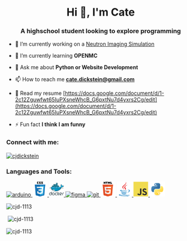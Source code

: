 <h1 align="center">Hi 👋, I'm Cate</h1>
<h3 align="center">A highschool student looking to explore programming</h3>

- 🔭 I’m currently working on a [Neutron Imaging Simulation](https://github.com/CJD-1113/Neutron-Imaging-Simulation)

- 🌱 I’m currently learning **OPENMC**

- 💬 Ask me about **Python or Website Development**

- 📫 How to reach me **cate.dickstein@gmail.com**

- 📄 Read my resume [https://docs.google.com/document/d/1-2c12Zguwfwt65IuPXsneWhcB_G6pxtNu7d4yxrs2Cg/edit](https://docs.google.com/document/d/1-2c12Zguwfwt65IuPXsneWhcB_G6pxtNu7d4yxrs2Cg/edit)

- ⚡ Fun fact **I think I am funny**

<h3 align="left">Connect with me:</h3>
<p align="left">
<a href="https://instagram.com/cjdickstein" target="blank"><img align="center" src="https://raw.githubusercontent.com/rahuldkjain/github-profile-readme-generator/master/src/images/icons/Social/instagram.svg" alt="cjdickstein" height="30" width="40" /></a>
</p>

<h3 align="left">Languages and Tools:</h3>
<p align="left"> <a href="https://www.arduino.cc/" target="_blank" rel="noreferrer"> <img src="https://cdn.worldvectorlogo.com/logos/arduino-1.svg" alt="arduino" width="40" height="40"/> </a> <a href="https://www.w3schools.com/css/" target="_blank" rel="noreferrer"> <img src="https://raw.githubusercontent.com/devicons/devicon/master/icons/css3/css3-original-wordmark.svg" alt="css3" width="40" height="40"/> </a> <a href="https://www.docker.com/" target="_blank" rel="noreferrer"> <img src="https://raw.githubusercontent.com/devicons/devicon/master/icons/docker/docker-original-wordmark.svg" alt="docker" width="40" height="40"/> </a> <a href="https://www.figma.com/" target="_blank" rel="noreferrer"> <img src="https://www.vectorlogo.zone/logos/figma/figma-icon.svg" alt="figma" width="40" height="40"/> </a> <a href="https://git-scm.com/" target="_blank" rel="noreferrer"> <img src="https://www.vectorlogo.zone/logos/git-scm/git-scm-icon.svg" alt="git" width="40" height="40"/> </a> <a href="https://www.w3.org/html/" target="_blank" rel="noreferrer"> <img src="https://raw.githubusercontent.com/devicons/devicon/master/icons/html5/html5-original-wordmark.svg" alt="html5" width="40" height="40"/> </a> <a href="https://www.java.com" target="_blank" rel="noreferrer"> <img src="https://raw.githubusercontent.com/devicons/devicon/master/icons/java/java-original.svg" alt="java" width="40" height="40"/> </a> <a href="https://developer.mozilla.org/en-US/docs/Web/JavaScript" target="_blank" rel="noreferrer"> <img src="https://raw.githubusercontent.com/devicons/devicon/master/icons/javascript/javascript-original.svg" alt="javascript" width="40" height="40"/> </a> <a href="https://www.python.org" target="_blank" rel="noreferrer"> <img src="https://raw.githubusercontent.com/devicons/devicon/master/icons/python/python-original.svg" alt="python" width="40" height="40"/> </a> </p>

<p><img align="center" src="https://github-readme-stats.vercel.app/api/top-langs?username=cjd-1113&show_icons=true&locale=en&layout=compact" alt="cjd-1113" /></p>

<p>&nbsp;<img align="center" src="https://github-readme-stats.vercel.app/api?username=cjd-1113&show_icons=true&locale=en" alt="cjd-1113" /></p>

<p><img align="center" src="https://github-readme-streak-stats.herokuapp.com/?user=cjd-1113&" alt="cjd-1113" /></p>
